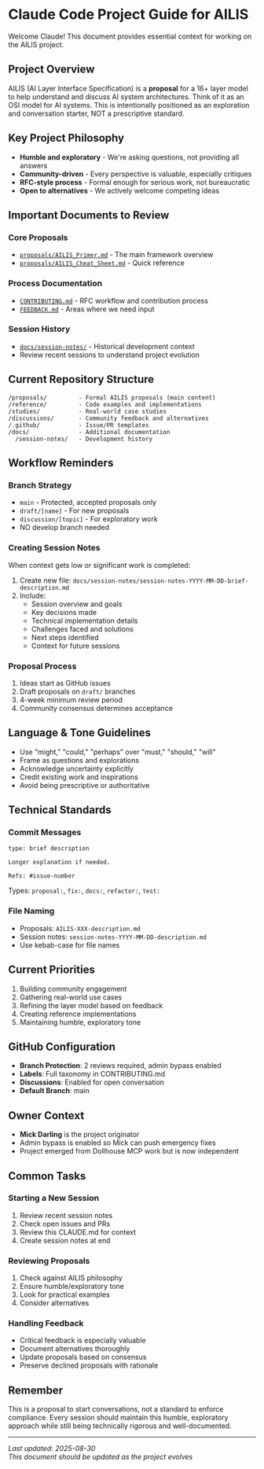 # Claude Code Project Guide for AILIS

Welcome Claude! This document provides essential context for working on the AILIS project.

## Project Overview
AILIS (AI Layer Interface Specification) is a **proposal** for a 16+ layer model to help understand and discuss AI system architectures. Think of it as an OSI model for AI systems. This is intentionally positioned as an exploration and conversation starter, NOT a prescriptive standard.

## Key Project Philosophy
- **Humble and exploratory** - We're asking questions, not providing all answers
- **Community-driven** - Every perspective is valuable, especially critiques
- **RFC-style process** - Formal enough for serious work, not bureaucratic
- **Open to alternatives** - We actively welcome competing ideas

## Important Documents to Review

### Core Proposals
- [`proposals/AILIS_Primer.md`](proposals/AILIS_Primer.md) - The main framework overview
- [`proposals/AILIS_Cheat_Sheet.md`](proposals/AILIS_Cheat_Sheet.md) - Quick reference

### Process Documentation
- [`CONTRIBUTING.md`](CONTRIBUTING.md) - RFC workflow and contribution process
- [`FEEDBACK.md`](FEEDBACK.md) - Areas where we need input

### Session History
- [`docs/session-notes/`](docs/session-notes/) - Historical development context
- Review recent sessions to understand project evolution

## Current Repository Structure
```
/proposals/         - Formal AILIS proposals (main content)
/reference/         - Code examples and implementations
/studies/           - Real-world case studies
/discussions/       - Community feedback and alternatives
/.github/           - Issue/PR templates
/docs/              - Additional documentation
  /session-notes/   - Development history
```

## Workflow Reminders

### Branch Strategy
- `main` - Protected, accepted proposals only
- `draft/[name]` - For new proposals
- `discussion/[topic]` - For exploratory work
- NO develop branch needed

### Creating Session Notes
When context gets low or significant work is completed:
1. Create new file: `docs/session-notes/session-notes-YYYY-MM-DD-brief-description.md`
2. Include:
   - Session overview and goals
   - Key decisions made
   - Technical implementation details
   - Challenges faced and solutions
   - Next steps identified
   - Context for future sessions

### Proposal Process
1. Ideas start as GitHub issues
2. Draft proposals on `draft/` branches
3. 4-week minimum review period
4. Community consensus determines acceptance

## Language & Tone Guidelines
- Use "might," "could," "perhaps" over "must," "should," "will"
- Frame as questions and explorations
- Acknowledge uncertainty explicitly
- Credit existing work and inspirations
- Avoid being prescriptive or authoritative

## Technical Standards

### Commit Messages
```
type: brief description

Longer explanation if needed.

Refs: #issue-number
```
Types: `proposal:`, `fix:`, `docs:`, `refactor:`, `test:`

### File Naming
- Proposals: `AILIS-XXX-description.md`
- Session notes: `session-notes-YYYY-MM-DD-description.md`
- Use kebab-case for file names

## Current Priorities
1. Building community engagement
2. Gathering real-world use cases
3. Refining the layer model based on feedback
4. Creating reference implementations
5. Maintaining humble, exploratory tone

## GitHub Configuration
- **Branch Protection**: 2 reviews required, admin bypass enabled
- **Labels**: Full taxonomy in CONTRIBUTING.md
- **Discussions**: Enabled for open conversation
- **Default Branch**: main

## Owner Context
- **Mick Darling** is the project originator
- Admin bypass is enabled so Mick can push emergency fixes
- Project emerged from Dollhouse MCP work but is now independent

## Common Tasks

### Starting a New Session
1. Review recent session notes
2. Check open issues and PRs
3. Review this CLAUDE.md for context
4. Create session notes at end

### Reviewing Proposals
1. Check against AILIS philosophy
2. Ensure humble/exploratory tone
3. Look for practical examples
4. Consider alternatives

### Handling Feedback
- Critical feedback is especially valuable
- Document alternatives thoroughly
- Update proposals based on consensus
- Preserve declined proposals with rationale

## Remember
This is a proposal to start conversations, not a standard to enforce compliance. Every session should maintain this humble, exploratory approach while still being technically rigorous and well-documented.

---
*Last updated: 2025-08-30*  
*This document should be updated as the project evolves*
